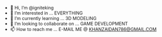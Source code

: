 - 👋 Hi, I’m @igniteking
- 👀 I’m interested in ... EVERYTHING
- 🌱 I’m currently learning ... 3D MODELING 
- 💞️ I’m looking to collaborate on ... GAME DEVELOPMENT
- 📫 How to reach me ... E-MAIL ME @ KHANZAIDAN786@GMAIL.COM

<!---
igniteking/igniteking is a ✨ special ✨ repository because its `README.md` (this file) appears on your GitHub profile.
You can click the Preview link to take a look at your changes.
--->
